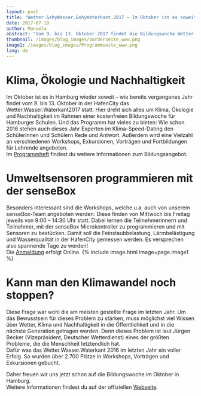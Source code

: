 ```yaml
---
layout: post
title: "Wetter.&shyWasser.&shyWaterkant.2017 – Im Oktober ist es soweit!"
date: 2017-07-18
author: Manuela
abstract: "Vom 9. bis 13. Oktober 2017 findet die Bildungswoche Wetter.Wasser.Waterlant 2017 erneut in der HafenCity in Hamburg statt – die senseBox ist mit Workshops zum Thema Umweltsensoren vor Ort."
thumbnail: /images/blog_images/Vorderseite_www.png
image1: /images/blog_images/Programmseite_www.png
lang: de
---
```

Klima, Ökologie und Nachhaltigkeit
============
Im Oktober ist es in Hamburg wieder soweit – wie bereits vergangenes Jahr findet  vom 9. bis 13. Oktober in der HafenCity das Wetter.Wasser.Waterkant2017 statt. Hier dreht sich alles um Klima, Ökologie und Nachhaltigkeit im Rahmen einer kostenfreien Bildungswoche für Hamburger Schulen. Und das Programm hat vieles zu bieten: Wie schon 2016 stehen auch dieses Jahr Experten im Klima-Speed-Dating den Schülerinnen und Schülern Rede und Antwort. Außerdem wird eine Vielzahl an verschiedenen Workshops, Exkursionen, Vorträgen und Fortbildungen für Lehrende angeboten. <br>
Im <a href="http://www2017.de/programmheft/">Programmheft</a> findest du weitere Informationen zum Bildungsangebot.


Umweltsensoren programmieren mit der senseBox
============
Besonders interessant sind die Workshops, welche u.a. auch von unserem senseBox-Team angeboten werden. Diese finden von Mittwoch bis Freitag jeweils von 9:00 – 14:30 Uhr statt. Dabei lernen die Teilnehmerinnern und Teilnehmer, mit der senseBox Microkontroller zu programmieren und mit Sensoren zu bestücken. Damit soll die Feinstaubbelastung, Lärmbelästigung und Wasserqualität in der HafenCity gemessen werden. Es versprechen also spannende Tage zu werden!<br>
Die <a href="http://www2017.de/anmeldung/">Anmeldung</a> erfolgt Online.
{% include image.html image=page.image1 %}


Kann man den Klimawandel noch stoppen?
============
Diese Frage war wohl die am meisten gestellte Frage im letzten Jahr. Um das Bewusstsein für dieses Problem zu stärken, muss möglichst viel Wissen über Wetter, Klima und Nachhaltigkeit in die Öffentlichkeit und in die nächste Generation getragen werden. Denn dieses Problem ist laut Jürgen Becker (Vizepräsident, Deutscher Wetterdienst) eines der größten Probleme, die die Menschheit letztendlich hat.<br>
Dafür was das Wetter.Wasser.Waterkant 2016 im letzten Jahr ein voller Erfolg. So wurden über 2.700 Plätze in Workshops, Vorträgen und Exkursionen gebucht.

Daher freuen wir uns jetzt schon auf die Bildungswoche im Oktober in Hamburg.<br>
Weitere Informationen findest du auf der offiziellen <a href="http://www2017.de/">Webseite</a>.
